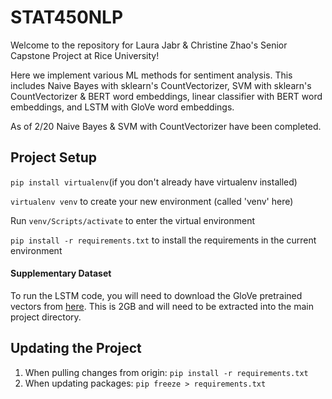 # STAT450NLP

Welcome to the repository for Laura Jabr & Christine Zhao's Senior Capstone Project at Rice University!

Here we implement various ML methods for sentiment analysis. This includes Naive Bayes with sklearn's CountVectorizer, SVM with sklearn's CountVectorizer & BERT word embeddings, 
linear classifier with BERT word embeddings, and LSTM with GloVe word embeddings.

As of 2/20 Naive Bayes & SVM with CountVectorizer have been completed.

## Project Setup

` pip install virtualenv `(if you don't already have virtualenv installed)

` virtualenv venv ` to create your new environment (called 'venv' here)

Run ` venv/Scripts/activate ` to enter the virtual environment

` pip install -r requirements.txt ` to install the requirements in the current environment

#### Supplementary Dataset
To run the LSTM code, you will need to download the GloVe pretrained vectors from [here](https://huggingface.co/stanfordnlp/glove/resolve/main/glove.840B.300d.zip). This is 2GB and will need to be extracted into the main project directory.

## Updating the Project

1. When pulling changes from origin: ` pip install -r requirements.txt `
2. When updating packages: ` pip freeze > requirements.txt `
